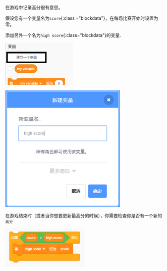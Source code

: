 在游戏中记录高分很有意思。

假设您有一个变量名为`score`{:class ="blockdata"}，在每场比赛开始时设置为零。

添加另外一个名为`high score`{:class="blockdata"}的变量.

![单击 建立一个变量](images/make-variable-annotated.png)

![输入名称"high score"](images/make-high-score-variable.png)

在游戏结束时（或者当你想要更新最高分的时候），你需要检查你是否有一个新的`高分`

![截屏](images/check-for-high-score.png)